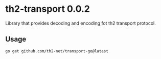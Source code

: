 # th2-transport 0.0.2

Library that provides decoding and encoding fot th2 transport protocol.

## Usage

```bash
go get github.com/th2-net/transport-go@latest
```